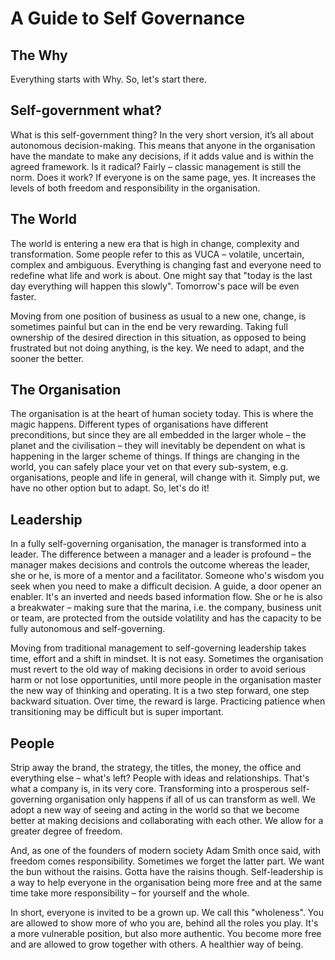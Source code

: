 # A Guide to Self Governance

## The Why

Everything starts with Why. So, let's start there.

## Self-government what?

What is this self-government thing? In the very short version, it’s all about autonomous decision-making. This means that anyone in the organisation have the mandate to make any decisions, if it adds value and is within the agreed framework. Is it radical? Fairly – classic management is still the norm. Does it work? If everyone is on the same page, yes. It increases the levels of both freedom and responsibility in the organisation.

## The World

The world is entering a new era that is high in change, complexity and transformation. Some people refer to this as VUCA – volatile, uncertain, complex and ambiguous. Everything is changing fast and everyone need to redefine what life and work is about. One might say that "today is the last day everything will happen this slowly". Tomorrow's pace will be even faster.

Moving from one position of business as usual to a new one, change, is sometimes painful but can in the end be very rewarding. Taking full ownership of the desired direction in this situation, as opposed to being frustrated but not doing anything, is the key. We need to adapt, and the sooner the better.

## The Organisation

The organisation is at the heart of human society today. This is where the magic happens. Different types of organisations have different preconditions, but since they are all embedded in the larger whole – the planet and the civilisation – they will inevitably be dependent on what is happening in the larger scheme of things. If things are changing in the world, you can safely place your vet on that every sub-system, e.g. organisations, people and life in general, will change with it. Simply put, we have no other option but to adapt. So, let's do it!

## Leadership

In a fully self-governing organisation, the manager is transformed into a leader. The difference between a manager and a leader is profound – the manager makes decisions and controls the outcome whereas the leader, she or he, is more of a mentor and a facilitator. Someone who's wisdom you seek when you need to make a difficult decision. A guide, a door opener an enabler. It's an inverted and needs based information flow. She or he is also a breakwater – making sure that the marina, i.e. the company, business unit or team, are protected from the outside volatility and has the capacity to be fully autonomous and self-governing.

Moving from traditional management to self-governing leadership takes time, effort and a shift in mindset. It is not easy. Sometimes the organisation must revert to the old way of making decisions in order to avoid serious harm or not lose opportunities, until more people in the organisation master the new way of thinking and operating. It is a two step forward, one step backward situation. Over time, the reward is large. Practicing patience when transitioning may be difficult but is super important.

## People

Strip away the brand, the strategy, the titles, the money, the office and everything else – what's left? People with ideas and relationships. That's what a company is, in its very core. Transforming into a prosperous self-governing organisation only happens if all of us can transform as well. We adopt a new way of seeing and acting in the world so that we become better at making decisions and collaborating with each other. We allow for a greater degree of freedom.

And, as one of the founders of modern society Adam Smith once said, with freedom comes responsibility. Sometimes we forget the latter part. We want the bun without the raisins. Gotta have the raisins though. Self-leadership is a way to help everyone in the organisation being more free and at the same time take more responsibility – for yourself and the whole.

In short, everyone is invited to be a grown up. We call this "wholeness". You are allowed to show more of who you are, behind all the roles you play. It's a more vulnerable position, but also more authentic. You become more free and are allowed to grow together with others. A healthier way of being.

